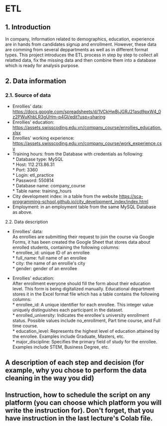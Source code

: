 # ETL

## 1. Introduction
In company, Information related to demographics, education, experience are in hands from candidates signup and enrollment.
However, these data are comming from several deppartments as well as in different format types.
This project introduces the ETL process in step by step to collect all relatted data, fix the missing data and then combine them into a database which is ready for analysis purpose.

## 2. Data information
### 2.1. Source of data
- Enrollies' data: https://docs.google.com/spreadsheets/d/1VCkHwBjJGRJ21asd9pxW4_0z2PWuKhbLR3gUHm-p4GI/edit?usp=sharing
- Enrollies' education: https://assets.swisscoding.edu.vn/company_course/enrollies_education.xlsx
- Enrollies' working experience: https://assets.swisscoding.edu.vn/company_course/work_experience.csv
- Training hours: from the Database with credentials as following: \
       * Database type: MySQL \
       * Host: 112.213.86.31 \
       * Port: 3360 \
       * Login: etl_practice \
       * Password: 550814 \
       * Database name: company_course \
       * Table name: training_hours
- City development index: in a table from the website https://sca-programming-school.github.io/city_development_index/index.html
- Employment: in an employment table from the same MySQL Database as above.

2.2. Data description
- Enrollies' data: \
       As enrollies are submitting their request to join the course via Google Forms, it has been created the Google Sheet that stores data about enrolled students, containing the following columns: \
       * enrollee_id: unique ID of an enrollee \
       * full_name: full name of an enrollee \
       * city: the name of an enrollie's city \
       * gender: gender of an enrollee
  
- Enrollies' education: \
After enrollment everyone should fill the form about their education level. This form is being digitalized manually. Educational department stores it in the Excel format file which has a table contains the following columns: \
       * enrollee_id: A unique identifier for each enrollee. This integer value uniquely distinguishes each participant in the dataset. \
       * enrolled_university: Indicates the enrollee's university enrollment status. Possible values include no_enrollment, Part time course, and Full time course. \
       * education_level: Represents the highest level of education attained by the enrollee. Examples include Graduate, Masters, etc. \
       * major_discipline: Specifies the primary field of study for the enrollee. Examples include STEM, Business Degree, etc.

## A description of each step and decision (for example, why you chose to perform the data cleaning in the way you did)

## Instruction, how to schedule the script on any platform (you can choose which platform you will write the instruction for). Don't forget, that you have instruction in the last lecture's Colab file.
